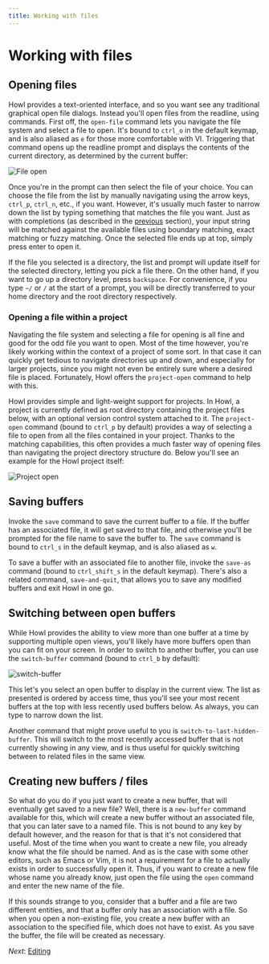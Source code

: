```yaml
---
title: Working with files
---
```


# Working with files

## Opening files

Howl provides a text-oriented interface, and so you want see any traditional
graphical open file dialogs. Instead you'll open files from the readline, using
commands. First off, the `open-file` command lets you navigate the file system
and select a file to open. It's bound to `ctrl_o` in the default keymap, and is
also aliased as `e` for those more comfortable with VI. Triggering that command
opens up the readline prompt and displays the contents of the current directory,
as determined by the current buffer:

![File open](/images/doc/file-open.png)

Once you're in the prompt can then select the file of your choice. You can
choose the file from the list by manually navigating using the arrow keys,
`ctrl_p`, `ctrl_n`, etc., if you want. However, it's usually much faster to
narrow down the list by typing something that matches the file you want. Just as
with completions (as described in the [previous](completions.html) section),
your input string will be matched against the available files using boundary
matching, exact matching or fuzzy matching. Once the selected file ends up at
top, simply press enter to open it.

If the file you selected is a directory, the list and prompt will update itself
for the selected directory, letting you pick a file there. On the other hand, if
you want to go up a directory level, press `backspace`. For convenience, if you
type `~/` or `/` at the start of a prompt, you will be directly transferred to
your home directory and the root directory respectively.

### Opening a file within a project

Navigating the file system and selecting a file for opening is all fine and good
for the odd file you want to open. Most of the time however, you're likely
working within the context of a project of some sort. In that case it can
quickly get tedious to navigate directories up and down, and especially for
larger projects, since you might not even be entirely sure where a desired file
is placed. Fortunately, Howl offers the `project-open` command to help with
this.

Howl provides simple and light-weight support for projects. In Howl, a project
is currently defined as root directory containing the project files below, with
an optional version control system attached to it. The `project-open` command
(bound to `ctrl_p` by default) provides a way of selecting a file to open from
all the files contained in your project. Thanks to the matching capabilities,
this often provides a much faster way of opening files than navigating the
project directory structure do. Below you'll see an example for the Howl project
itself:

![Project open](/images/doc/project-open.png)

## Saving buffers

Invoke the `save` command to save the current buffer to a file. If the buffer
has an associated file, it will get saved to that file, and otherwise you'll be
prompted for the file name to save the buffer to. The `save` command is bound to
`ctrl_s` in the default keymap, and is also aliased as `w`.

To save a buffer with an associated file to another file, invoke the `save-as`
command (bound to `ctrl_shift_s` in the default keymap). There's also a related
command, `save-and-quit`, that allows you to save any modified buffers and exit
Howl in one go.

## Switching between open buffers

While Howl provides the ability to view more than one buffer at a time by
supporting multiple open views, you'll likely have more buffers open than you
can fit on your screen. In order to switch to another buffer, you can use the
`switch-buffer` command (bound to `ctrl_b` by default):

![switch-buffer](/images/doc/switch-buffer.png)

This let's you select an open buffer to display in the current view. The list as
presented is ordered by access time, thus you'll see your most recent buffers at
the top with less recently used buffers below. As always, you can type to narrow
down the list.

Another command that might prove useful to you is
`switch-to-last-hidden-buffer`. This will switch to the most recently accessed
buffer that is not currently showing in any view, and is thus useful for quickly
switching between to related files in the same view.

## Creating new buffers / files

So what do you do if you just want to create a new buffer, that will eventually
get saved to a new file? Well, there is a `new-buffer` command available for
this, which will create a new buffer without an associated file, that you can
later save to a named file. This is not bound to any key by default however, and
the reason for that is that it's not considered that useful. Most of the time
when you want to create a new file, you already know what the file should be
named. And as is the case with some other editors, such as Emacs or Vim, it is
not a requirement for a file to actually exists in order to successfully open
it. Thus, if you want to create a new file whose name you already know, just
open the file using the `open` command and enter the new name of the file.

If this sounds strange to you, consider that a buffer and a file are two
different entities, and that a buffer only has an association with a file. So
when you open a non-existing file, you create a new buffer with an association
to the specified file, which does not have to exist. As you save the buffer, the
file will be created as necessary.

*Next*: [Editing](editing.html)

